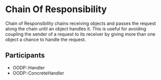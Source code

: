 Chain Of Responsibility
=======================
Chain of Responsibility chains receiving objects and passes the request along
the chain until an object handles it.  This is useful for avoiding
coupling the sender of a request to its receiver by giving more than one
object a chance to handle the request.

Participants
------------
* OODP::Handler
* OODP::ConcreteHandler
